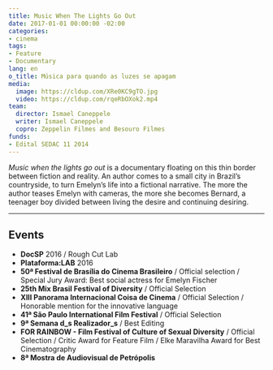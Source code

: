 ```yaml
---
title: Music When The Lights Go Out
date: 2017-01-01 00:00:00 -02:00
categories:
- cinema
tags:
- Feature
- Documentary
lang: en
o_title: Música para quando as luzes se apagam
media:
  image: https://cldup.com/XRe0KC9gTO.jpg
  video: https://cldup.com/rqeRbOXok2.mp4
team:
  director: Ismael Caneppele
  writer: Ismael Caneppele
  copro: Zeppelin Filmes and Besouro Filmes
funds:
- Edital SEDAC 11 2014
---
```


_Music when the lights go out_ is a documentary floating on this thin border between fiction and reality. An author comes to a small city in Brazil’s countryside, to turn Emelyn’s life into a fictional narrative. The more the author teases Emelyn with cameras, the more she becomes Bernard, a teenager boy divided between living the desire and continuing desiring.

---

## Events

* **DocSP** 2016 / Rough Cut Lab
* **Plataforma:LAB** 2016
* **50ª Festival de Brasília do Cinema Brasileiro** / Official selection /  Special Jury Award: Best social actress for Emelyn Fischer 
* **25th Mix Brasil Festival of Diversity** / Official Selection
* **XIII Panorama Internacional Coisa de Cinema** / Official Selection / Honorable mention for the innovative language
* **41ª São Paulo International Film Festival** / Official Selection
* **9ª Semana d_s Realizador_s** / Best Editing
* **FOR RAINBOW - Film Festival of Culture of Sexual Diversity** / Official Selection / Critic Award for Feature Film / Elke Maravilha Award for Best Cinematography
* **8ª Mostra de Audiovisual de Petrópolis**